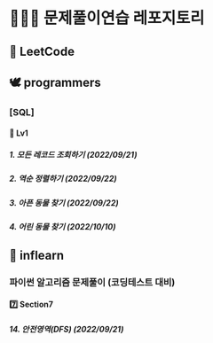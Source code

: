 # 🧑🏻‍💻 문제풀이연습 레포지토리
  
## 📙 LeetCode
  
## 🕊 programmers
### [SQL]
#### 🥉 Lv1
##### 1. 모든 레코드 조회하기 (2022/09/21)
##### 2. 역순 정렬하기 (2022/09/22)
##### 3. 아픈 동물 찾기 (2022/09/22)
##### 4. 어린 동물 찾기 (2022/10/10)
  
## 🍃 inflearn
### 파이썬 알고리즘 문제풀이 (코딩테스트 대비)
#### 7️⃣ Section7
##### 14. 안전영역(DFS) (2022/09/21)